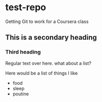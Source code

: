 # test-repo
Getting Git to work for a Coursera class
## This is a secondary heading
### Third heading
Regular text over here. what about a list?

Here would be a list of things I like
* food
* sleep
* poutine


